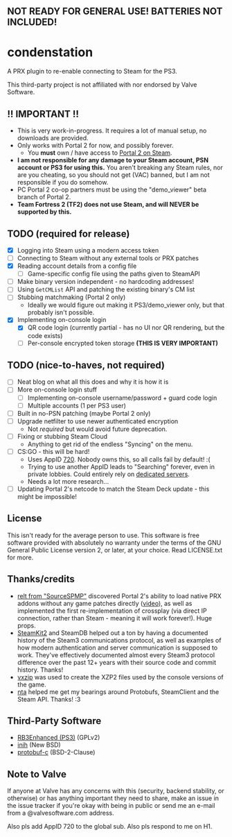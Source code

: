 ## NOT READY FOR GENERAL USE! BATTERIES NOT INCLUDED!

# condenstation

A PRX plugin to re-enable connecting to Steam for the PS3.

This third-party project is not affiliated with nor endorsed by Valve Software.

## !! IMPORTANT !!

* This is very work-in-progress. It requires a lot of manual setup, no downloads are provided.
* Only works with Portal 2 for now, and possibly forever.
    * You **must** own / have access to [Portal 2 on Steam](https://store.steampowered.com/app/620/).
* **I am not responsible for any damage to your Steam account, PSN account or PS3 for using this.** You aren't breaking any Steam rules, nor are you cheating, so you should not get (VAC) banned, but I am not responsible if you do somehow.
* PC Portal 2 co-op partners must be using the "demo_viewer" beta branch of Portal 2.
* **Team Fortress 2 (TF2) does not use Steam, and will NEVER be supported by this.**

## TODO (required for release)

* [x] Logging into Steam using a modern access token
* [ ] Connecting to Steam without any external tools or PRX patches
* [x] Reading account details from a config file
    * [ ] Game-specific config file using the paths given to SteamAPI
* [ ] Make binary version independent - no hardcoding addresses!
* [ ] Using `GetCMList` API and patching the existing binary's CM list
* [ ] Stubbing matchmaking (Portal 2 only)
    * Ideally we would figure out making it PS3/demo_viewer only, but that probably isn't possible.
* [x] Implementing on-console login
    * [x] QR code login (currently partial - has no UI nor QR rendering, but the code exists)
    * [ ] Per-console encrypted token storage **(THIS IS VERY IMPORTANT)**

## TODO (nice-to-haves, not required)

* [ ] Neat blog on what all this does and why it is how it is
* [ ] More on-console login stuff
    * [ ] Implementing on-console username/password + guard code login
    * [ ] Multiple accounts (1 per PS3 user)
* [ ] Built in no-PSN patching (maybe Portal 2 only)
* [ ] Upgrade netfilter to use newer authenticated encryption
   * Not *required* but would avoid future deprecation.
* [ ] Fixing or stubbing Steam Cloud
   * Anything to get rid of the endless "Syncing" on the menu.
* [ ] CS:GO - this will be hard!
   * Uses AppID [720](https://steamdb.info/app/720/). Nobody owns this, so all calls fail by default! :(
   * Trying to use another AppID leads to "Searching" forever, even in private lobbies. Could entirely rely on [dedicated servers](https://steamdb.info/app/790/).
   * Needs a lot more research...
* [ ] Updating Portal 2's netcode to match the Steam Deck update - this might be impossible!

## License

This isn't ready for the average person to use. This software is free software
provided with absolutely no warranty under the terms of the GNU General Public
License version 2, or later, at your choice. Read LICENSE.txt for more.

## Thanks/credits

* [relt from "SourceSPMP"](https://github.com/SourceSPMP/PS3Plugins) discovered Portal 2's ability to load native PRX addons without any game patches directly ([video](https://www.youtube.com/watch?v=3_jE5osEfRo)), as well as implemented the first re-implementation of crossplay (via direct IP connection, rather than Steam - meaning it will work forever!). Huge props.
* [SteamKit2](https://github.com/SteamRE/SteamKit) and SteamDB helped out a ton by having a documented history of the Steam3 communications protocol, as well as examples of how modern authentication and server communication is supposed to work. They've effectively documented almost every Steam3 protocol difference over the past 12+ years with their source code and commit history. Thanks!
* [vxzip](https://github.com/CRACKbomber/vxzip) was used to create the XZP2 files used by the console versions of the game.
* [nta](https://ntauthority.me) helped me get my bearings around Protobufs, SteamClient and the Steam API. Thanks! :3

## Third-Party Software

* [RB3Enhanced (PS3)](https://github.com/InvoxiPlayGames/RB3Enhanced) (GPLv2)
* [inih](https://github.com/benhoyt/inih) (New BSD)
* [protobuf-c](https://github.com/protobuf-c/protobuf-c) (BSD-2-Clause)

## Note to Valve

If anyone at Valve has any concerns with this (security, backend stability, or otherwise) or has anything important they need to share, make an issue in the issue tracker if you're okay with being in public or send me an e-mail from a @valvesoftware.com address.

Also pls add AppID 720 to the global sub. Also pls respond to me on H1.
